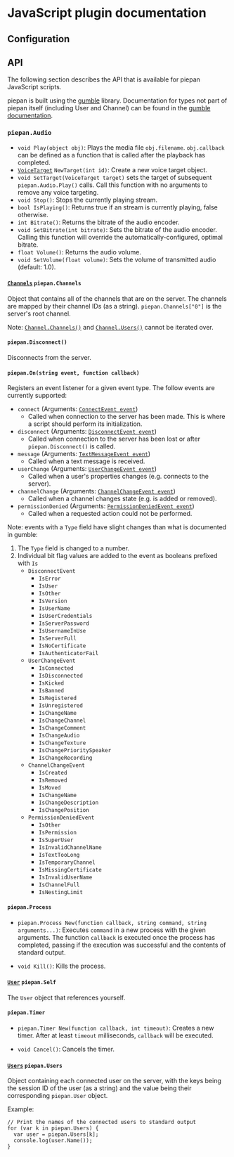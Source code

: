 # JavaScript plugin documentation

## Configuration

## API

The following section describes the API that is available for piepan JavaScript scripts.

piepan is built using the [gumble](https://github.com/layeh/gumble) library. Documentation for types not part of piepan itself (including User and Channel) can be found in the [gumble documentation](https://godoc.org/github.com/layeh/gumble/gumble).

### `piepan.Audio`

- `void Play(object obj)`: Plays the media file `obj.filename`. `obj.callback` can be defined as a function that is called after the playback has completed.
- [`VoiceTarget`](https://godoc.org/github.com/layeh/gumble/gumble#VoiceTarget)   `NewTarget(int id)`: Create a new voice target object.
- `void SetTarget(VoiceTarget target)` sets the target of subsequent `piepan.Audio.Play()` calls. Call this function with no arguments to remove any voice targeting.
- `void Stop()`: Stops the currently playing stream.
- `bool IsPlaying()`: Returns true if an stream is currently playing, false otherwise.
- `int Bitrate()`: Returns the bitrate of the audio encoder.
- `void SetBitrate(int bitrate)`: Sets the bitrate of the audio encoder. Calling this function will override the automatically-configured, optimal bitrate.
- `float Volume()`: Returns the audio volume.
- `void SetVolume(float volume)`: Sets the volume of transmitted audio (default: 1.0).

#### [`Channels`](https://godoc.org/github.com/layeh/gumble/gumble#Channels) `piepan.Channels`

Object that contains all of the channels that are on the server. The channels are mapped by their channel IDs (as a string). `piepan.Channels["0"]` is the server's root channel.

Note: [`Channel.Channels()`](https://godoc.org/github.com/layeh/gumble/gumble#Channel.Channels) and [`Channel.Users()`](https://godoc.org/github.com/layeh/gumble/gumble#Channel.Users) cannot be iterated over.

#### `piepan.Disconnect()`

Disconnects from the server.

#### `piepan.On(string event, function callback)`

Registers an event listener for a given event type. The follow events are currently supported:

- `connect` (Arguments: [`ConnectEvent event`](https://godoc.org/github.com/layeh/gumble/gumble#ConnectEvent))
    - Called when connection to the server has been made. This is where a script should perform its initialization.
- `disconnect` (Arguments: [`DisconnectEvent event`](https://godoc.org/github.com/layeh/gumble/gumble#DisconnectEvent))
    - Called when connection to the server has been lost or after `piepan.Disconnect()` is called.
- `message` (Arguments: [`TextMessageEvent event`](https://godoc.org/github.com/layeh/gumble/gumble#TextMessageEvent))
    - Called when a text message is received.
- `userChange` (Arguments: [`UserChangeEvent event`](https://godoc.org/github.com/layeh/gumble/gumble#UserChangeEvent))
    - Called when a user's properties changes (e.g. connects to the server).
- `channelChange` (Arguments: [`ChannelChangeEvent event`](https://godoc.org/github.com/layeh/gumble/gumble#ChannelChangeEvent))
    - Called when a channel changes state (e.g. is added or removed).
- `permissionDenied` (Arguments: [`PermissionDeniedEvent event`](https://godoc.org/github.com/layeh/gumble/gumble#PermissionDeniedEvent))
    - Called when a requested action could not be performed.

Note: events with a `Type` field have slight changes than what is documented in gumble:

1. The `Type` field is changed to a number.
2. Individual bit flag values are added to the event as booleans prefixed with `Is`
    - `DisconnectEvent`
        - `IsError`
        - `IsUser`
        - `IsOther`
        - `IsVersion`
        - `IsUserName`
        - `IsUserCredentials`
        - `IsServerPassword`
        - `IsUsernameInUse`
        - `IsServerFull`
        - `IsNoCertificate`
        - `IsAuthenticatorFail`
    - `UserChangeEvent`
        - `IsConnected`
        - `IsDisconnected`
        - `IsKicked`
        - `IsBanned`
        - `IsRegistered`
        - `IsUnregistered`
        - `IsChangeName`
        - `IsChangeChannel`
        - `IsChangeComment`
        - `IsChangeAudio`
        - `IsChangeTexture`
        - `IsChangePrioritySpeaker`
        - `IsChangeRecording`
    - `ChannelChangeEvent`
        - `IsCreated`
        - `IsRemoved`
        - `IsMoved`
        - `IsChangeName`
        - `IsChangeDescription`
        - `IsChangePosition`
    - `PermissionDeniedEvent`
        - `IsOther`
        - `IsPermission`
        - `IsSuperUser`
        - `IsInvalidChannelName`
        - `IsTextTooLong`
        - `IsTemporaryChannel`
        - `IsMissingCertificate`
        - `IsInvalidUserName`
        - `IsChannelFull`
        - `IsNestingLimit`

#### `piepan.Process`

- `piepan.Process New(function callback, string command, string arguments...)`: Executes `command` in a new process with the given arguments. The function `callback` is executed once the process has completed, passing if the execution was successful and the contents of standard output.

- `void Kill()`: Kills the process.

#### [`User`](https://godoc.org/github.com/layeh/gumble/gumble#User) `piepan.Self`

The `User` object that references yourself.

#### `piepan.Timer`

- `piepan.Timer New(function callback, int timeout)`: Creates a new timer.  After at least `timeout` milliseconds, `callback` will be executed.

- `void Cancel()`: Cancels the timer.

#### [`Users`](https://godoc.org/github.com/layeh/gumble/gumble#Users) `piepan.Users`

Object containing each connected user on the server, with the keys being the session ID of the user (as a string) and the value being their corresponding `piepan.User` object.

Example:

    // Print the names of the connected users to standard output
    for (var k in piepan.Users) {
      var user = piepan.Users[k];
      console.log(user.Name());
    }
